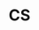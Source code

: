 ---
layout: tag-list
type: tag
title: CS
slug: cs
category: study
sidebar: true
description: >
    Computer System is everything.
---